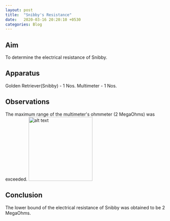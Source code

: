```yaml
---
layout: post
title:  "Snibby's Resistance"
date:   2020-03-16 20:20:10 +0530
categories: Blog
---
```

## Aim 
To determine the electrical resistance of Snibby.
## Apparatus
Golden Retriever(Snibby) - 1 Nos.
Multimeter               - 1 Nos.

## Observations
The maximum range of the multimeter's ohmmeter (2 MegaOhms) was exceeded.
<img src="https://github.com/notshriram/github_io_data/snibbes.png" alt="alt text" width="200"/>

## Conclusion
The lower bound of the electrical resistance of Snibby was obtained to be 2 MegaOhms.
